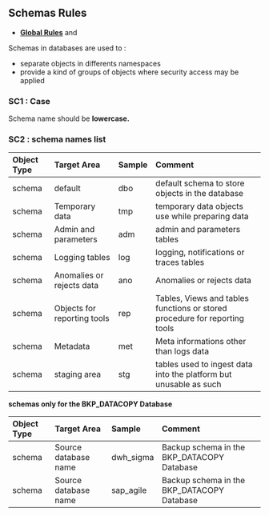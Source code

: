 ## Schemas Rules

- **[Global Rules](GlobalRules.md)** and

Schemas in databases are used to :
- separate objects in differents namespaces
- provide a kind of groups of objects where security access may be applied

### SC1 : Case
Schema name should be **lowercase.**

### SC2 : schema names list

|	Object Type	|	Target Area	|	Sample	|	Comment	|
| :---       |    :---   | :---       | :--- |		
|	schema	|	default	|	dbo	|	default schema to store objects in the database	|
|	schema	|	Temporary data	|	tmp	|	temporary data objects use while preparing data	|
|	schema	|	Admin and parameters	|	adm	|	admin and parameters tables	|
|	schema	|	Logging tables	|	log	|	logging, notifications or traces tables	|
|	schema	|	Anomalies or rejects data	|	ano	|	Anomalies or rejects data	|
|	schema	|	Objects for reporting tools	|	rep	|	Tables, Views and tables functions or stored procedure for reporting tools	|
|	schema	|	Metadata	|	met	|	Meta informations other than logs data	|
|	schema	|	staging area	|	stg	|	tables used to ingest data into the platform but unusable as such	|
 
 
**schemas only for the BKP_DATACOPY Database**

|	Object Type	|	Target Area	|	Sample	|	Comment	|
| :---       |    :---   | :---       | :--- |	
|	schema	|	Source database name	|	dwh_sigma	|	Backup schema in the BKP_DATACOPY Database	|
|	schema	|	Source database name	|	sap_agile	|	Backup schema in the BKP_DATACOPY Database	|


